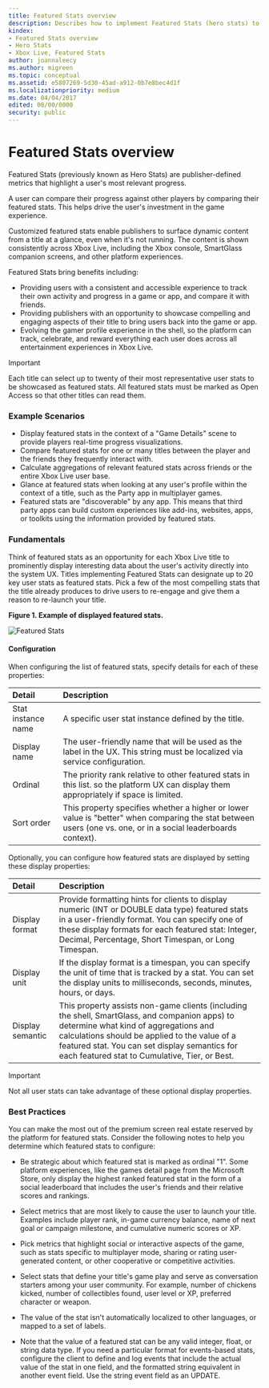 ```yaml
---
title: Featured Stats overview
description: Describes how to implement Featured Stats (hero stats) to make selected user stats appear prominently.
kindex:
- Featured Stats overview
- Hero Stats
- Xbox Live, Featured Stats
author: joannaleecy
ms.author: migreen
ms.topic: conceptual
ms.assetid: e5807269-5d30-45ad-a912-0b7e8bec4d1f
ms.localizationpriority: medium
ms.date: 04/04/2017
edited: 00/00/0000
security: public
---
```




# Featured Stats overview

Featured Stats (previously known as Hero Stats) are publisher-defined metrics that highlight a user's most relevant progress.

A user can compare their progress against other players by comparing their featured stats. This helps drive the user's investment in the game experience.

Customized featured stats enable publishers to surface dynamic content from a title at a glance, even when it's not running. The content is shown consistently across Xbox Live, including the Xbox console, SmartGlass companion screens, and other platform experiences.

Featured Stats bring benefits including:

* Providing users with a consistent and accessible experience to track their own activity and progress in a game or app, and compare it with friends.
* Providing publishers with an opportunity to showcase compelling and engaging aspects of their title to bring users back into the game or app.
* Evolving the gamer profile experience in the shell, so the platform can track, celebrate, and reward everything each user does across all entertainment experiences in Xbox Live.
> [!IMPORTANT]
> Each title can select up to twenty of their most representative user stats to be showcased as featured stats. All featured stats must be marked as Open Access so that other titles can read them.

### Example Scenarios ###

* Display featured stats in the context of a "Game Details" scene to provide players real-time progress visualizations.
* Compare featured stats for one or many titles between the player and the friends they frequently interact with.
* Calculate aggregations of relevant featured stats across friends or the entire Xbox Live user base.
* Glance at featured stats when looking at any user's profile within the context of a title, such as the Party app in multiplayer games.
* Featured stats are "discoverable" by any app. This means that third party apps can build custom experiences like add-ins, websites, apps, or toolkits using the information provided by featured stats.

### Fundamentals ###

Think of featured stats as an opportunity for each Xbox Live title to prominently display interesting data about the user's activity directly into the system UX.
Titles implementing Featured Stats can designate up to 20 key user stats as featured stats. Pick a few of the most compelling stats that the title already produces to drive users to re-engage and give them a reason to re-launch your title.

**Figure 1.  Example of displayed featured stats.**

![Featured Stats](../../../../../../../resources/gamecore/secure/images/en-us/live/featured-stats/featured_stats_screenshot.png)

#### Configuration ####

When configuring the list of featured stats, specify details for each of these properties:

| Detail             | Description                                                                                                                                                   |
|:-------------------|:--------------------------------------------------------------------------------------------------------------------------------------------------------------|
| Stat instance name | A specific user stat instance defined by the title.                                                                                                           |
| Display name       | The user-friendly name that will be used as the label in the UX. This string must be localized via service configuration.                                     |
| Ordinal            | The priority rank relative to other featured stats in this list. so the platform UX can display them appropriately if space is limited.                                  |
| Sort order         | This property specifies whether a higher or lower value is "better" when comparing the stat between users (one vs. one, or in a social leaderboards context). |

Optionally, you can configure how featured stats are displayed by setting these display properties:

| Detail           | Description                                                                                                                                                                                                                                                                                                    |
|:-----------------|:---------------------------------------------------------------------------------------------------------------------------------------------------------------------------------------------------------------------------------------------------------------------------------------------------------------|
| Display format   | Provide formatting hints for clients to display numeric (INT or DOUBLE data type) featured stats in a user-friendly format. You can specify one of these display formats for each featured stat: Integer, Decimal, Percentage, Short Timespan, or Long Timespan.                                          |
| Display unit     | If the display format is a timespan, you can specify the unit of time that is tracked by a stat. You can set the display units to milliseconds, seconds, minutes, hours, or days.                               |
| Display semantic | This property assists non-game clients (including the shell, SmartGlass, and companion apps) to determine what kind of aggregations and calculations should be applied to the value of a featured stat. You can set display semantics for each featured stat to Cumulative, Tier, or Best. |
> [!IMPORTANT]
>  Not all user stats can take advantage of these optional display properties.  

### Best Practices ###

You can make the most out of the premium screen real estate reserved by the platform for featured stats. Consider the following notes to help you determine which featured stats to configure:

* Be strategic about which featured stat is marked as ordinal "1". Some platform experiences, like the games detail page from the Microsoft Store, only display the highest ranked featured stat in the form of a social leaderboard that includes the user's friends and their relative scores and rankings.

* Select metrics that are most likely to cause the user to launch your title. Examples include player rank, in-game currency balance, name of next goal or campaign milestone, and cumulative numeric scores or XP.

* Pick metrics that highlight social or interactive aspects of the game, such as stats specific to multiplayer mode, sharing or rating user-generated content, or other cooperative or competitive activities.

* Select stats that define your title's game play and serve as conversation starters among your user community. For example, number of chickens kicked, number of collectibles found, user level or XP, preferred character or weapon.

* The value of the stat isn't automatically localized to other languages, or mapped to a set of labels.

* Note that the value of a featured stat can be any valid integer, float, or string data type. If you need a particular format for events-based stats, configure the client to define and log events that include the actual value of the stat in one field, and the formatted string equivalent in another event field. Use the string event field as an UPDATE.
